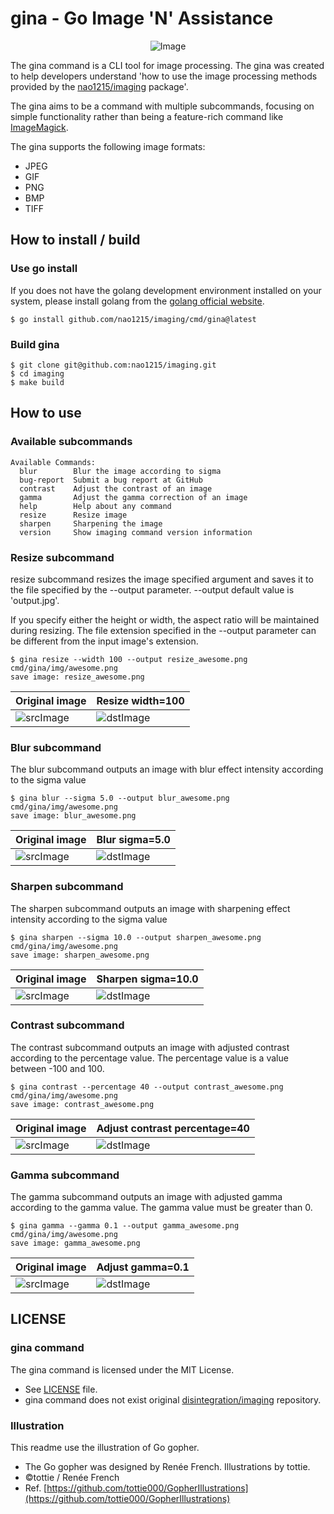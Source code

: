 # gina - Go Image 'N' Assistance
<p align="center">
  <img src="img/question.png" alt="Image">
</p>

The gina command is a CLI tool for image processing. The gina was created to help developers understand 'how to use the image
processing methods provided by the [nao1215/imaging](https://github.com/nao1215/imaging) package'.

The gina aims to be a command with multiple subcommands, focusing on simple functionality rather than being a feature-rich command like [ImageMagick](https://github.com/ImageMagick/ImageMagick).

The gina supports the following image formats:
- JPEG
- GIF
- PNG
- BMP
- TIFF

## How to install / build
### Use go install
If you does not have the golang development environment installed on your system, please install golang from the [golang official website](https://go.dev/doc/install).
```shell
$ go install github.com/nao1215/imaging/cmd/gina@latest
```

### Build gina
```shell
$ git clone git@github.com:nao1215/imaging.git
$ cd imaging
$ make build
```

## How to use
### Available subcommands
```
Available Commands:
  blur        Blur the image according to sigma
  bug-report  Submit a bug report at GitHub
  contrast    Adjust the contrast of an image
  gamma       Adjust the gamma correction of an image
  help        Help about any command
  resize      Resize image
  sharpen     Sharpening the image
  version     Show imaging command version information
```
### Resize subcommand
resize subcommand resizes the image specified argument and saves it to the file specified by the --output parameter. --output default value is 'output.jpg'.

If you specify either the height or width, the aspect ratio will be maintained during resizing. The file extension specified in the --output parameter can be different from the input image's extension.

```
$ gina resize --width 100 --output resize_awesome.png cmd/gina/img/awesome.png 
save image: resize_awesome.png
```
Original image                     | Resize width=100                            | 
-----------------------------------|----------------------------------------|
![srcImage](img/awesome.png) | ![dstImage](img/resize_awesome.png) |


### Blur subcommand
The blur subcommand outputs an image with blur effect intensity according to the sigma value
```
$ gina blur --sigma 5.0 --output blur_awesome.png cmd/gina/img/awesome.png 
save image: blur_awesome.png
```
Original image                     | Blur sigma=5.0                           | 
-----------------------------------|----------------------------------------|
![srcImage](img/awesome.png) | ![dstImage](img/blur_awesome.png) |

### Sharpen subcommand
The sharpen subcommand outputs an image with sharpening effect intensity according to the sigma value
```
$ gina sharpen --sigma 10.0 --output sharpen_awesome.png cmd/gina/img/awesome.png 
save image: sharpen_awesome.png
```
Original image                     | Sharpen sigma=10.0                           | 
-----------------------------------|----------------------------------------|
![srcImage](img/awesome.png) | ![dstImage](img/sharpen_awesome.png) |

### Contrast subcommand
The contrast subcommand outputs an image with adjusted contrast according to the percentage value. The percentage value is a value between -100 and 100. 
```
$ gina contrast --percentage 40 --output contrast_awesome.png cmd/gina/img/awesome.png 
save image: contrast_awesome.png
```
Original image                     | Adjust contrast percentage=40                           | 
-----------------------------------|----------------------------------------|
![srcImage](img/awesome.png) | ![dstImage](img/contrast_awesome.png) |

### Gamma subcommand
The gamma subcommand outputs an image with adjusted gamma according to the gamma value. The gamma value must be greater than 0.
``` 
$ gina gamma --gamma 0.1 --output gamma_awesome.png cmd/gina/img/awesome.png 
save image: gamma_awesome.png
```
Original image                     | Adjust gamma=0.1                          | 
-----------------------------------|----------------------------------------|
![srcImage](img/awesome.png) | ![dstImage](img/gamma_awesome.png) |


## LICENSE
### gina command
The gina command is licensed under the MIT License.
- See [LICENSE](./LICENSE) file.
- gina command does not exist original [disintegration/imaging](https://github.com/disintegration/imaging) repository.

### Illustration
This readme use the illustration of Go gopher.
- The Go gopher was designed by Renée French. Illustrations by tottie.
- ©tottie / Renée French 
- Ref. [https://github.com/tottie000/GopherIllustrations](https://github.com/tottie000/GopherIllustrations)
